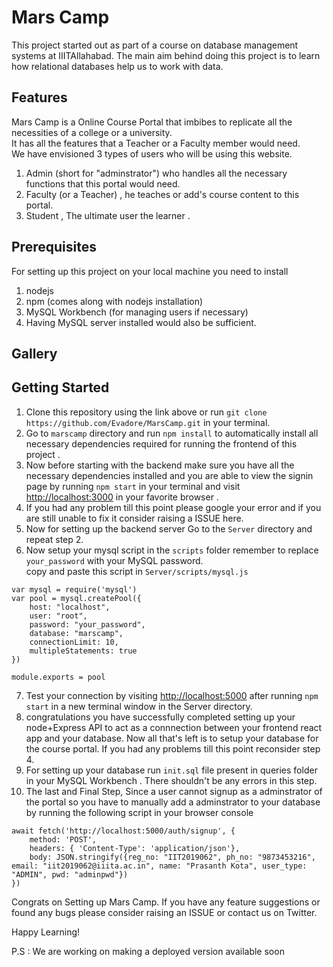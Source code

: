 # Mars Camp

This project started out as part of a course on database management systems at IIITAllahabad. The main aim behind doing this project is to learn how relational databases help us to work with data.

## Features

Mars Camp is a Online Course Portal that imbibes to replicate all the necessities of a college or a university.\
It has all the features that a Teacher or a Faculty member would need.\
We have envisioned 3 types of users who will be using this website.

1. Admin (short for "adminstrator") who handles all the necessary functions that this portal would need.
2. Faculty (or a Teacher) , he teaches or add's course content to this portal.
3. Student , The ultimate user the learner .

## Prerequisites

For setting up this project on your local machine you need to install

1. nodejs
2. npm (comes along with nodejs installation)
3. MySQL Workbench (for managing users if necessary)
4. Having MySQL server installed would also be sufficient.

## Gallery

## Getting Started

1. Clone this repository using the link above or run `git clone https://github.com/Evadore/MarsCamp.git` in your terminal.
2. Go to `marscamp` directory and run `npm install` to automatically install all necessary dependencies required for running the frontend of this project .
3. Now before starting with the backend make sure you have all the necessary dependencies installed and you are able to view the signin page by running `npm start` in your terminal and visit [http://localhost:3000](http://localhost:3000) in your favorite browser .
4. If you had any problem till this point please google your error and if you are still unable to fix it consider raising a ISSUE here.
5. Now for setting up the backend server Go to the `Server` directory and repeat step 2.
6. Now setup your mysql script in the `scripts` folder remember to replace `your_password` with your MySQL password. \
   copy and paste this script in `Server/scripts/mysql.js`

```
var mysql = require('mysql')
var pool = mysql.createPool({
    host: "localhost",
    user: "root",
    password: "your_password",
    database: "marscamp",
    connectionLimit: 10,
    multipleStatements: true
})

module.exports = pool
```

7. Test your connection by visiting [http://localhost:5000](http://localhost:5000) after running `npm start` in a new terminal window in the Server directory.
8. congratulations you have successfully completed setting up your node+Express API to act as a connnection between your frontend react app and your database. Now all that's left is to setup your database for the course portal. If you had any problems till this point reconsider step 4.
9. For setting up your database run `init.sql` file present in queries folder in your MySQL Workbench . There shouldn't be any errors in this step.
10. The last and Final Step, Since a user cannot signup as a adminstrator of the portal so you have to manually add a adminstrator to your database by running the following script in your browser console

```
await fetch('http://localhost:5000/auth/signup', {
    method: 'POST',
    headers: { 'Content-Type': 'application/json'},
    body: JSON.stringify({reg_no: "IIT2019062", ph_no: "9873453216", email: "iit2019062@iiita.ac.in", name: "Prasanth Kota", user_type: "ADMIN", pwd: "adminpwd"})
})
```

Congrats on Setting up Mars Camp. If you have any feature suggestions or found any bugs please consider raising an ISSUE or contact us on Twitter.

Happy Learning!

P.S : We are working on making a deployed version available soon
